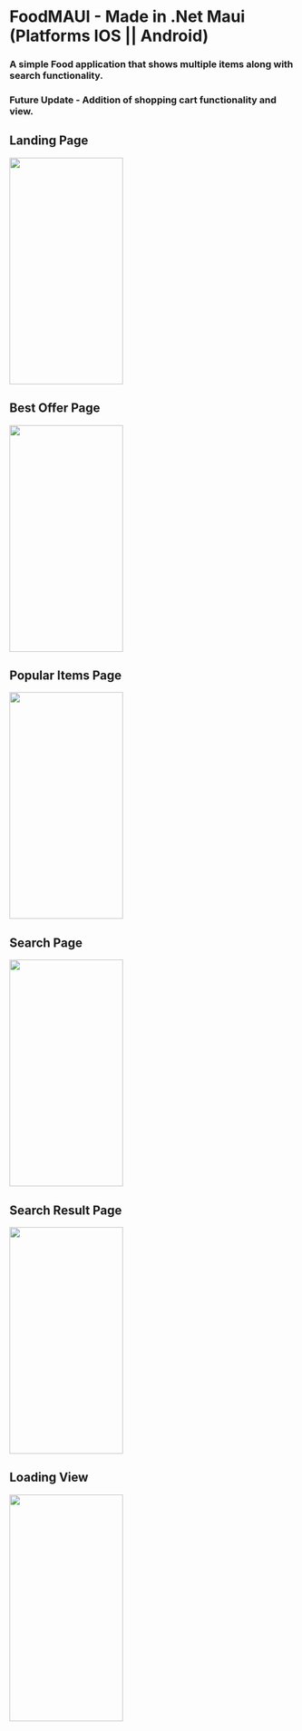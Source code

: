 # FoodMAUI - Made in .Net Maui (Platforms IOS || Android)

### A simple Food application that shows multiple items along with search functionality.

### Future Update - Addition of shopping cart functionality and view.
## Landing Page

<img src="https://github.com/farz1212/FoodMAUI/assets/32451610/695a3abb-fdd5-43c7-9163-be49118ddc4c" width = "200" height = "400"/><br/>

## Best Offer Page

<img src="https://github.com/farz1212/FoodMAUI/assets/32451610/54485a40-8b43-4351-a504-af858b0181de" width = "200" height = "400"/><br/>
## Popular Items Page

<img src="https://github.com/farz1212/FoodMAUI/assets/32451610/3085a854-eedf-4179-8201-01cbbb92c2b2" width = "200" height = "400"/><br/>
## Search Page

<img src="https://github.com/farz1212/FoodMAUI/assets/32451610/24aaecb6-1552-47ac-adde-57bb6ece2adc" width = "200" height = "400"/><br/>
## Search Result Page

<img src="https://github.com/farz1212/FoodMAUI/assets/32451610/2473c741-481c-476d-b635-65159cd207e1" width = "200" height = "400"/><br/>
## Loading View

<img src="https://github.com/farz1212/FoodMAUI/assets/32451610/f1f5a4c2-4c5f-44eb-9da4-62c3b39cd5dc" width = "200" height = "400"/><br/>

